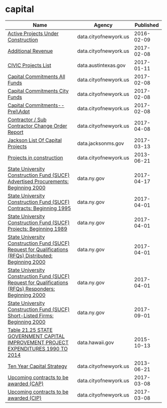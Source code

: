 # capital

Name | Agency | Published
---- | ---- | ---------
[Active Projects Under Construction](../datasets/2xh6-psuq.md) | data.cityofnewyork.us | 2016-02-09
[Additional Revenue](../datasets/hii3-dcun.md) | data.cityofnewyork.us | 2017-02-08
[CIVIC Projects List](../datasets/e8fp-i3ts.md) | data.austintexas.gov | 2017-01-11
[Capital Commitments All Funds](../datasets/8fnh-fcum.md) | data.cityofnewyork.us | 2017-02-08
[Capital Commitments City Funds](../datasets/4vf7-wwbk.md) | data.cityofnewyork.us | 2017-02-08
[Capital Commitments--Prel\Adpt](../datasets/svqu-rx2s.md) | data.cityofnewyork.us | 2017-02-08
[Contractor / Sub Contractor Change Order Report](../datasets/gzvm-na49.md) | data.cityofnewyork.us | 2017-04-08
[Jackson List Of Capital Projects](../datasets/cay5-ipen.md) | data.jacksonms.gov | 2017-03-13
[Projects in construction](../datasets/8586-3zfm.md) | data.cityofnewyork.us | 2013-06-21
[State University Construction Fund (SUCF) Advertised Procurements: Beginning 2000](../datasets/vtxv-3j2b.md) | data.ny.gov | 2017-04-17
[State University Construction Fund (SUCF) Contracts: Beginning 1995](../datasets/cfjm-ii27.md) | data.ny.gov | 2017-04-01
[State University Construction Fund (SUCF) Projects: Beginning 1989](../datasets/7xmz-2ur8.md) | data.ny.gov | 2017-04-01
[State University Construction Fund (SUCF) Request for Qualifications (RFQs) Distributed: Beginning 2000](../datasets/inze-5yed.md) | data.ny.gov | 2017-04-01
[State University Construction Fund (SUCF) Request for Qualifications (RFQs) Responders: Beginning 2000](../datasets/c6c2-n3if.md) | data.ny.gov | 2017-04-01
[State University Construction Fund (SUCF) Short-Listed Firms: Beginning 2000](../datasets/kbn3-a3jv.md) | data.ny.gov | 2017-09-01
[Table 21.25 STATE GOVERNMENT CAPITAL IMPROVEMENT PROJECT EXPENDITURES 1990 TO 2014](../datasets/dyvi-h84f.md) | data.hawaii.gov | 2015-10-13
[Ten Year Capital Strategy](../datasets/9i2s-e6hd.md) | data.cityofnewyork.us | 2013-06-21
[Upcoming contracts to be awarded (CAP)](../datasets/6m3u-8rbh.md) | data.cityofnewyork.us | 2017-03-08
[Upcoming contracts to be awarded (CIP)](../datasets/tsak-vtv3.md) | data.cityofnewyork.us | 2017-03-08

